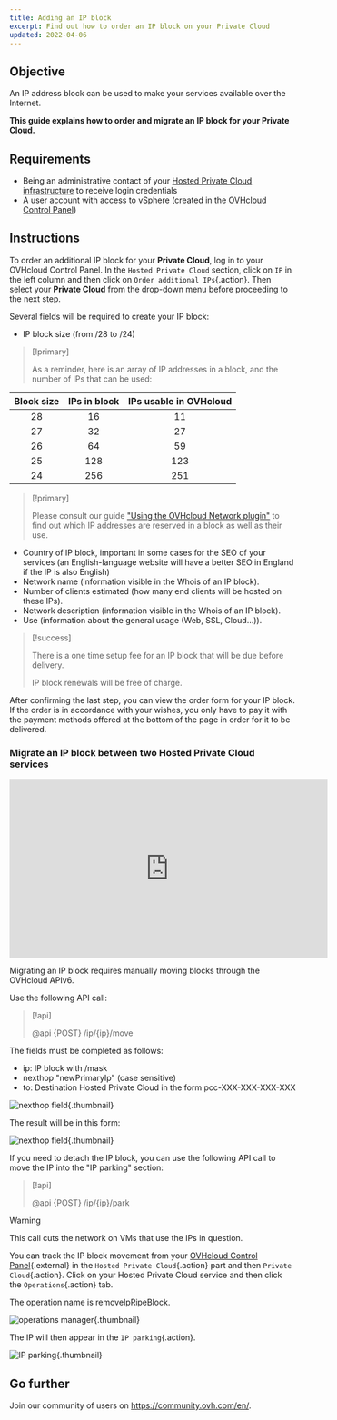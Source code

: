 ```yaml
---
title: Adding an IP block
excerpt: Find out how to order an IP block on your Private Cloud
updated: 2022-04-06
---
```


## Objective

An IP address block can be used to make your services available over the Internet.

**This guide explains how to order and migrate an IP block for your Private Cloud.**

## Requirements

- Being an administrative contact of your [Hosted Private Cloud infrastructure](https://www.ovhcloud.com/en-ca/enterprise/products/hosted-private-cloud/) to receive login credentials
- A user account with access to vSphere (created in the [OVHcloud Control Panel](https://ca.ovh.com/auth/?action=gotomanager&from=https://www.ovh.com/ca/en/&ovhSubsidiary=ca))

## Instructions

To order an additional IP block for your **Private Cloud**, log in to your OVHcloud Control Panel. In the `Hosted Private Cloud` section, click on `IP` in the left column and then click on `Order additional IPs`{.action}. Then select your **Private Cloud** from the drop-down menu before proceeding to the next step.

Several fields will be required to create your IP block:

- IP block size (from /28 to /24)

> [!primary]
>
> As a reminder, here is an array of IP addresses in a block, and the number of IPs that can be used:
> 

|Block size|IPs in block|IPs usable in OVHcloud|
|:---:|:---:|:---:|
|28|16|11|
|27|32|27|
|26|64|59|
|25|128|123|
|24|256|251|

> [!primary]
>
> Please consult our guide ["Using the OVHcloud Network plugin"](/pages/hosted_private_cloud/hosted_private_cloud_powered_by_vmware/plugin_ovh_network) to find out which IP addresses are reserved in a block as well as their use.
>

- Country of IP block, important in some cases for the SEO of your services (an English-language website will have a better SEO in England if the IP is also English)
- Network name (information visible in the Whois of an IP block).
- Number of clients estimated (how many end clients will be hosted on these IPs).
- Network description (information visible in the Whois of an IP block).
- Use (information about the general usage (Web, SSL, Cloud...)).

> [!success]
>
> There is a one time setup fee for an IP block that will be due before delivery.
>  
> IP block renewals will be free of charge.
>

After confirming the last step, you can view the order form for your IP block. If the order is in accordance with your wishes, you only have to pay it with the payment methods offered at the bottom of the page in order for it to be delivered.

### Migrate an IP block between two Hosted Private Cloud services

<iframe width="560" height="315" src="https://www.youtube-nocookie.com/embed/Gemao3Fd7rI" frameborder="0" allow="accelerometer; autoplay; clipboard-write; encrypted-media; gyroscope; picture-in-picture" allowfullscreen></iframe>

Migrating an IP block requires manually moving blocks through the OVHcloud APIv6.

Use the following API call:

> [!api]
>
> @api {POST} /ip/{ip}/move
> 

The fields must be completed as follows:

- ip: IP block with /mask
- nexthop "newPrimaryIp" (case sensitive)
- to: Destination Hosted Private Cloud in the form pcc-XXX-XXX-XXX-XXX

![nexthop field](images/move-api.png){.thumbnail}

The result will be in this form:

![nexthop field](images/api-result.png){.thumbnail}

If you need to detach the IP block, you can use the following API call to move the IP into the "IP parking" section:

> [!api]
>
> @api {POST} /ip/{ip}/park
> 

> [!warning]
>
> This call cuts the network on VMs that use the IPs in question.
>

You can track the IP block movement from your [OVHcloud Control Panel](https://ca.ovh.com/auth/?action=gotomanager&from=https://www.ovh.com/ca/en/&ovhSubsidiary=ca){.external} in the `Hosted Private Cloud`{.action} part and then `Private Cloud`{.action}. Click on your Hosted Private Cloud service and then click the `Operations`{.action} tab.

The operation name is removeIpRipeBlock.

![operations manager](images/operations.png){.thumbnail}

The IP will then appear in the `IP parking`{.action}.

![IP parking](images/ip-parking.png){.thumbnail}

## Go further

Join our community of users on <https://community.ovh.com/en/>.
